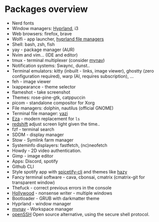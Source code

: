 # Packages overview

- Nerd fonts 
- Window managers: [Hyprland](https://wiki.hypr.land/), i3
- Web browsers: firefox, brave
- Wolfi - app launcher, [hyprland file managers](https://wiki.hypr.land/Useful-Utilities/File-Managers/)
- Shell: bash, zsh, fish 
- yay - package manager (AUR)
- Nvim and vim... (IDE and editor)
- tmux - terminal multiplexer (consider [mynav](https://github.com/GianlucaP106/mynav))
- Notification systems: Swaync, dunst.. 
- Terminal emulators: kitty (inbuilt - links, image viewer), ghostty (zero configuration required), warp (AI, requires subscription), ...
- feh - image viewer
- Ixappearance - theme selector
- flameshot - take screenshot 
- Themes: rose-pine-gtk, catppuccin
- picom - standalone compositor for Xorg
- File managers: dolphin, nautilus (official GNOME)
- Terminal file manager: [yazi](https://github.com/sxyazi/yazi)
- [Eza](https://github.com/eza-community/eza) - modern replacement for `ls`
- [redshift](<https://github.com/jonls/redshift>) adjust screen light given the time..
- fzf - terminal search
- SDDM - display manager
- Stow - Symlink farm manager
- Systeminfo displayers: fastfetch, (nc)neofetch 
- Howdy - 2D video authentication.
- Gimp - image editor
- Apps: Discord, spotify
- Github CLI
- Style spotify app with [spicetify-cli](https://spicetify.app/docs/advanced-usage/installation/#aur) and themes like [hazy](https://github.com/Astromations/Hazy)
- Fancy terminal software - cava, cbonsai, cmatrix (cmatrix-git for transparent window)
- Thefuck - correct previous errors in the console
- [Hollywood](https://aur.archlinux.org/packages/hollywood) - nonsense writer - multiple windows
- Bootloader - GRUB with darkmatter theme
- Hyprland - window manager
- [mynav](https://github.com/GianlucaP106/mynav) - Workspace manager
- [openSSH](https://wiki.archlinux.org/title/OpenSSH) Open source alternative, using the secure shell protocol.
